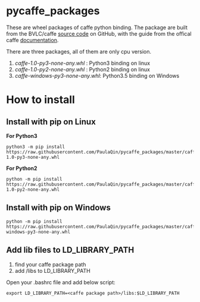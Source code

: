 # pycaffe_packages
These are wheel packages of caffe python binding. The package are built from the BVLC/caffe [source code](https://github.com/BVLC/caffe) on GitHub, with the guide from the offical caffe [documentation](https://caffe.berkeleyvision.org/installation.html).

There are three packages, all of them are only cpu version.
1. *caffe-1.0-py3-none-any.whl* : Python3 binding on linux
2. *caffe-1.0-py2-none-any.whl* : Python2 binding on linux
3. *caffe-windows-py3-none-any.whl*: Python3.5 binding on Windows


# How to install
## Install with pip on Linux

**For Python3**
```
python3 -m pip install https://raw.githubusercontent.com/PaulaQin/pycaffe_packages/master/caffe-1.0-py3-none-any.whl
```

**For Python2**
```
python -m pip install https://raw.githubusercontent.com/PaulaQin/pycaffe_packages/master/caffe-1.0-py2-none-any.whl
```

## Install with pip on Windows
```
python -m pip install https://raw.githubusercontent.com/PaulaQin/pycaffe_packages/master/caffe-windows-py3-none-any.whl
```

## Add lib files to LD_LIBRARY_PATH
1. find your caffe package path
2. add <caffe package path>/libs to LD_LIBRARY_PATH
  
  Open your .bashrc file and add below script:
  ```
  export LD_LIBRARY_PATH=<caffe package path>/libs:$LD_LIBRARY_PATH
  ```


